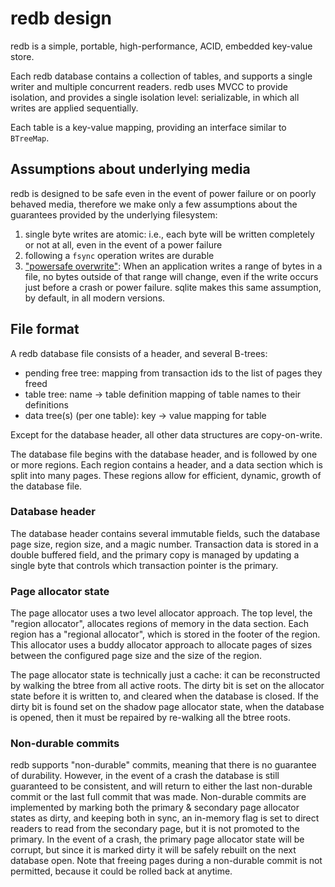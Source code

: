 # redb design

redb is a simple, portable, high-performance, ACID, embedded key-value store.

Each redb database contains a collection of tables, and supports a single writer and multiple
concurrent readers. redb uses MVCC to provide isolation, and provides a single isolation level:
serializable, in which all writes are applied sequentially.

Each table is a key-value mapping, providing an interface similar to `BTreeMap`.

## Assumptions about underlying media
redb is designed to be safe even in the event of power failure or on poorly behaved media,
therefore we make only a few assumptions about the guarantees provided by the underlying filesystem:
1. single byte writes are atomic: i.e., each byte will be written completely or not at all,
   even in the event of a power failure
2. following a `fsync` operation writes are durable
3. ["powersafe overwrite"](https://www.sqlite.org/psow.html): When an application writes
   a range of bytes in a file, no bytes outside of that range will change,
   even if the write occurs just before a crash or power failure. sqlite makes this same
   assumption, by default, in all modern versions.

## File format
A redb database file consists of a header, and several B-trees:
* pending free tree: mapping from transaction ids to the list of pages they freed
* table tree: name -> table definition mapping of table names to their definitions
* data tree(s) (per one table): key -> value mapping for table

Except for the database header, all other data structures are copy-on-write.

The database file begins with the database header, and is followed by one or more regions. Each region contains a
header, and a data section which is split into many pages. These regions allow for efficient, dynamic, growth of the
database file.

### Database header
The database header contains several immutable fields, such the database page size, region size, and a magic number.
Transaction data is stored in a double buffered field, and the primary copy is managed by updating a single byte that
controls which transaction pointer is the primary.

### Page allocator state
The page allocator uses a two level allocator approach. The top level, the "region allocator", allocates regions of memory
in the data section.
Each region has a "regional allocator", which is stored in the footer of the region. This allocator uses a buddy allocator
approach to allocate pages of sizes between the configured page size and the size of the region.

The page allocator state is technically just a cache: it can be reconstructed by walking the btree from all active roots.
The dirty bit is set on the allocator state before it is written to, and cleared when the database is closed.
If the dirty bit is found set on the shadow page allocator state, when the database is opened, then it must be repaired
by re-walking all the btree roots.

### Non-durable commits
redb supports "non-durable" commits, meaning that there is no guarantee of durability. However, in the event of a crash
the database is still guaranteed to be consistent, and will return to either the last non-durable commit or the last
full commit that was made.
Non-durable commits are implemented by marking both the primary & secondary page allocator states as dirty, and keeping
both in sync, an in-memory flag is set to direct readers to read from the secondary page, but it is not promoted to the
primary. In the event of a crash, the primary page allocator state will be corrupt, but since it is marked dirty it will
be safely rebuilt on the next database open.
Note that freeing pages during a non-durable commit is not permitted, because it could be rolled back at anytime.
